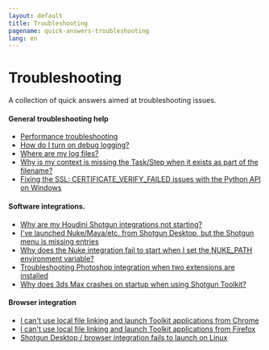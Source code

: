 ```yaml
---
layout: default
title: Troubleshooting
pagename: quick-answers-troubleshooting
lang: en
---
```


Troubleshooting
===

A collection of quick answers aimed at troubleshooting issues.

#### General troubleshooting help

- [Performance troubleshooting](./troubleshooting/performance-troubleshooting.md)
- [How do I turn on debug logging?](./troubleshooting/turn-debug-logging-on.md)
- [Where are my log files?](./troubleshooting/where-are-my-log-files.md)
- [Why is my context is missing the Task/Step when it exists as part of the filename?](./troubleshooting/context-missing-task-step.md)
- [Fixing the SSL: CERTIFICATE_VERIFY_FAILED issues with the Python API on Windows](./troubleshooting/fix-ssl-certificate-verify-failed.md)

#### Software integrations.
- [Why are my Houdini Shotgun integrations not starting?](./troubleshooting/houdini-integrations-not-starting.md)
- [I've launched Nuke/Maya/etc. from Shotgun Desktop, but the Shotgun menu is missing entries](./troubleshooting/menu-entries-missing-in-launched-dcc.md)
- [Why does the Nuke integration fail to start when I set the NUKE_PATH environment variable?](./troubleshooting/nuke-path-environment-variable.md)
- [Troubleshooting Photoshop integration when two extensions are installed](./troubleshooting/two-photoshop-shotgun-extensions.md)
- [Why does 3ds Max crashes on startup when using Shotgun Toolkit?](./troubleshooting/3dsmax-crashes-on-startup.md)

#### Browser integration
- [I can't use local file linking and launch Toolkit applications from Chrome](./troubleshooting/cant-use-file-linking-toolkit-app-chrome.md)
- [I can't use local file linking and launch Toolkit applications from Firefox](./troubleshooting/cant-use-file-linking-toolkit-app-firefox.md)
- [Shotgun Desktop / browser integration fails to launch on Linux](./troubleshooting/browser-integration-fails-linux.md)

